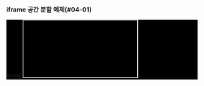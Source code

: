 <!DOCTYPE html>
<html>
<head>
  <title>iframe</title>
</head>
<body>
  <h3>iframe 공간 분할 예제(#04-01)</h3>
  <p/>
  <div style="background-color: #000000;">
    <span>
    첫번째 <iframe> : 
      <a href="레드주소" target="if_a">빨강</a>
    |
      <a href="그린주소" target="if_a">녹색</a>
    |
      <a href="블루주소" target="if_a">파랑</a>
    | <p/>
    </span>
    <span>
    두번째 <iframe> : 
      <a href="레드주소" target="if_b">빨강</a>
    |
      <a href="그린주소" target="if_b">녹색</a>
    |
      <a href="블루주소" target="if_b">파랑</a>
    | <p/>
    </span>
    <span>
    세번째 <iframe> : 
      <a href="레드주소" target="if_c">빨강</a>
    |
      <a href="그린주소" target="if_c">녹색</a>
    |
      <a href="블루주소" target="if_c">파랑</a>
    | <p/>
    </span>
  </div>
  
</body>
</html>
